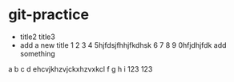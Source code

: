 # git-practice
- title2
title3
- add a new title
1
2
3
4
5hjfdsjfhhjfkdhsk
6
7
8
9
0hfjdhjfdk
add something

a
b
c
d
ehcvjkhzvjckxhzvxkcl
f
g
h
i
123
123
